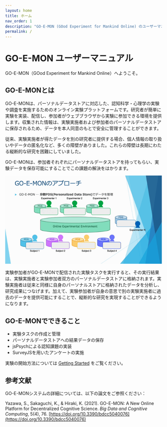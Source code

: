 ```yaml
---
layout: home
title: ホーム
nav_order: 1
description: "GO-E-MON (GOod Experiment for Mankind Online) のユーザーマニュアル"
permalink: /
---
```


# GO-E-MON ユーザーマニュアル

GO-E-MON（GOod Experiment for Mankind Online）へようこそ。

## GO-E-MONとは

GO-E-MONは、パーソナルデータストアに対応した、認知科学・心理学の実験や調査を実施するためのオンライン実験プラットフォームです。研究者が簡単に実験を実装、配信し、参加者がウェブブラウザから実験に参加できる環境を提供します。収集された情報は、実験実施者および参加者のパーソナルデータストアに保存されるため、データを本人同意のもとで安全に管理することができます。

従来、実験実施者が得たデータを別の研究者に提供する場合、個人情報の取り扱いやデータの匿名化など、多くの障壁がありました。これらの障壁は長期にわたる縦断的な研究を困難にしていました。

GO-E-MONは、参加者それぞれにパーソナルデータストアを持ってもらい、実験データを保存可能にすることでこの課題の解決をはかります。

![GO-E-MON Presentation](./images/presentation-2025-07-30.gif)

実験参加者がGO-E-MONで配信された実験タスクを実行すると、その実行結果は、実験実施者と実験参加者双方のパーソナルデータストアに格納されます。実験実施者は従来と同様に自身のパーソナルストアに格納されたデータを分析し、研究成果につなげます。加えて、実験参加者が自身の意思で別の実験実施者に過去のデータを提供可能にすることで、縦断的な研究を実現することができるようになります。

## GO-E-MONでできること

- 実験タスクの作成と管理
- パーソナルデータストアへの結果データの保存
- jsPsychによる認知課題の実装
- SurveyJSを用いたアンケートの実施

実験の開始方法については [Getting Started](./docs/getting-started.html) をご覧ください。

## 参考文献

GO-E-MONシステムの詳細については、以下の論文をご参照ください：

Yazawa, S., Sakaguchi, K., & Hiraki, K. (2021). GO-E-MON: A New Online Platform for Decentralized Cognitive Science. *Big Data and Cognitive Computing*, 5(4), 76. [https://doi.org/10.3390/bdcc5040076](https://doi.org/10.3390/bdcc5040076)